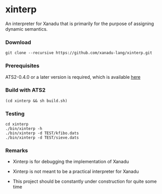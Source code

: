 # xinterp

An interpreter for Xanadu that is primarily
for the purpose of assigning dynamic semantics.

### Download

```
git clone --recursive https://github.com/xanadu-lang/xinterp.git
```

### Prerequisites

ATS2-0.4.0 or a later version is required,
which is available [here](http://www.ats-lang.org/Downloads.html)

### Build with ATS2

```
(cd xinterp && sh build.sh)
```

### Testing

```
cd xinterp
./bin/xinterp -h
./bin/xinterp -d TEST/kfibo.dats
./bin/xinterp -d TEST/sieve.dats
```

### Remarks

- Xinterp is for debugging the implementation of Xanadu

- Xinterp is not meant to be a practical interpreter for Xanadu

- This project should be constantly under construction for quite some time
